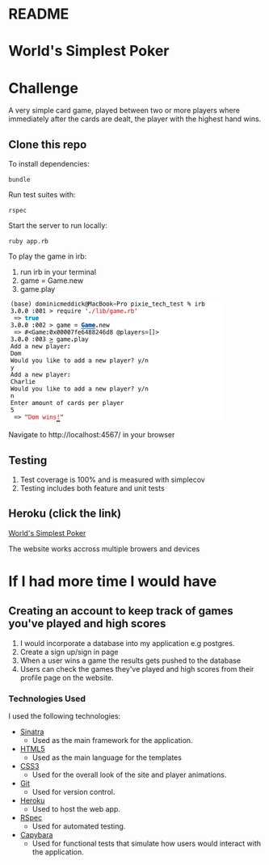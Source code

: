 # README

# World's Simplest Poker

# Challenge

A very simple card game, played between two or more players where immediately after the cards are dealt, the player with the highest hand wins.

## Clone this repo

To install dependencies:

```shell
bundle
```

Run test suites with:

```shell
rspec
```

Start the server to run locally:

```
ruby app.rb
```

To play the game in irb:

1. run irb in your terminal
2. game = Game.new
3. game.play

![Alt text](/images/irb.png)

Navigate to http://localhost:4567/ in your browser

## Testing

1. Test coverage is 100% and is measured with simplecov
2. Testing includes both feature and unit tests

## Heroku (click the link)
[World's Simplest Poker](https://pixie-tech-test.herokuapp.com/)

The website works accross multiple browers and devices 

# If I had more time I would have

## Creating an account to keep track of games you've played and high scores
1. I would incorporate a database into my application e.g postgres. 
2. Create a sign up/sign in page
3. When a user wins a game the results gets pushed to the database
4. Users can check the games they've played and high scores from their profile page on the website. 

### Technologies Used

I used the following technologies:

- [Sinatra](http://sinatrarb.com/)
  - Used as the main framework for the application.
- [HTML5](https://developer.mozilla.org/en-US/docs/Web/Guide/HTML/HTML5)
  - Used as the main language for the templates
- [CSS3](https://developer.mozilla.org/en-US/docs/Archive/CSS3)
  - Used for the overall look of the site and player animations.
- [Git](https://git-scm.com/)
  - Used for version control.
- [Heroku](https://www.heroku.com/)
  - Used to host the web app.
- [RSpec](https://rspec.inof/)
  - Used for automated testing.
- [Capybara](https://github.com/teamcapybara/capybara/)
  - Used for functional tests that simulate how users would interact with the application.
